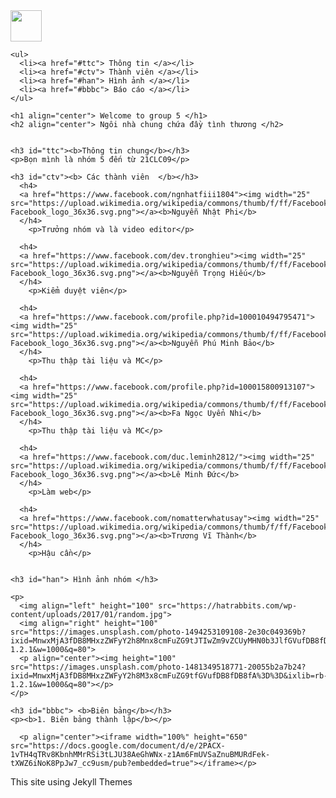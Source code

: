<head>
  <meta charset="utf-8">
  <style>

  li {
  display: inline;
  }

  li a {
  padding-right: 15px;
  color: black;
  }

  </style>
  <meta name="viewport" content="width=device-width, initial-scale=1">
</head>
  
<body>
    <div align="left"> <img height="50" src="https://i.ibb.co/S07G1M9/received-1036612263752220.webp"></div>
    
    <ul>      
      <li><a href="#ttc"> Thông tin </a></li>
      <li><a href="#ctv"> Thành viên </a></li>
      <li><a href="#han"> Hình ảnh </a></li>  
      <li><a href="#bbbc"> Báo cáo </a></li>   
    </ul>

    <h1 align="center"> Welcome to group 5 </h1>
    <h2 align="center"> Ngôi nhà chung chứa đầy tình thương </h2>
    

    <h3 id="ttc"><b>Thông tin chung</b></h3>
    <p>Bọn mình là nhóm 5 đến từ 21CLC09</p>

    <h3 id="ctv"><b> Các thành viên  </b></h3>    
      <h4>
      <a href="https://www.facebook.com/ngnhatfiii1804"><img width="25" src="https://upload.wikimedia.org/wikipedia/commons/thumb/f/ff/Facebook_logo_36x36.svg/2048px-Facebook_logo_36x36.svg.png"></a><b>Nguyễn Nhật Phi</b>
      </h4>  
        <p>Trưởng nhóm và là video editor</p>    

      <h4>
      <a href="https://www.facebook.com/dev.tronghieu"><img width="25" src="https://upload.wikimedia.org/wikipedia/commons/thumb/f/ff/Facebook_logo_36x36.svg/2048px-Facebook_logo_36x36.svg.png"></a><b>Nguyễn Trọng Hiếu</b>
      </h4>  
        <p>Kiểm duyệt viên</p>     

      <h4>
      <a href="https://www.facebook.com/profile.php?id=100010494795471"><img width="25" src="https://upload.wikimedia.org/wikipedia/commons/thumb/f/ff/Facebook_logo_36x36.svg/2048px-Facebook_logo_36x36.svg.png"></a><b>Nguyễn Phú Minh Bảo</b>
      </h4>  
        <p>Thu thập tài liệu và MC</p>

      <h4>
      <a href="https://www.facebook.com/profile.php?id=100015800913107"><img width="25" src="https://upload.wikimedia.org/wikipedia/commons/thumb/f/ff/Facebook_logo_36x36.svg/2048px-Facebook_logo_36x36.svg.png"></a><b>Fa Ngọc Uyển Nhi</b>
      </h4>  
        <p>Thu thập tài liệu và MC</p> 
 
      <h4>
      <a href="https://www.facebook.com/duc.leminh2812/"><img width="25" src="https://upload.wikimedia.org/wikipedia/commons/thumb/f/ff/Facebook_logo_36x36.svg/2048px-Facebook_logo_36x36.svg.png"></a><b>Lê Minh Đức</b>
      </h4>  
        <p>Làm web</p>

      <h4>
      <a href="https://www.facebook.com/nomatterwhatusay"><img width="25" src="https://upload.wikimedia.org/wikipedia/commons/thumb/f/ff/Facebook_logo_36x36.svg/2048px-Facebook_logo_36x36.svg.png"></a><b>Trương Vĩ Thành</b>
      </h4>  
        <p>Hậu cần</p> 
  

    <h3 id="han"> Hình ảnh nhóm </h3>

    <p>
      <img align="left" height="100" src="https://hatrabbits.com/wp-content/uploads/2017/01/random.jpg">
      <img align="right" height="100" src="https://images.unsplash.com/photo-1494253109108-2e30c049369b?ixid=MnwxMjA3fDB8MHxzZWFyY2h8Mnx8cmFuZG9tJTIwZm9vZCUyMHN0b3JlfGVufDB8fDB8fA%3D%3D&ixlib=rb-1.2.1&w=1000&q=80">
      <p align="center"><img height="100" src="https://images.unsplash.com/photo-1481349518771-20055b2a7b24?ixid=MnwxMjA3fDB8MHxzZWFyY2h8M3x8cmFuZG9tfGVufDB8fDB8fA%3D%3D&ixlib=rb-1.2.1&w=1000&q=80"></p>
    </p>

    <h3 id="bbbc"> <b>Biên bảng</b></h3>
    <p><b>1. Biên bảng thành lập</b></p>

      <p align="center"><iframe width="100%" height="650" src="https://docs.google.com/document/d/e/2PACX-1vTH4qTRv8KbnhMMrRSi3tLJU38AeGhWNx-z1Am6FmUVSaZnuBMURdFek-tXWZ6iNoK8PpJw7_cc9usm/pub?embedded=true"></iframe></p>
</body>

<footer> <p> This site using Jekyll Themes </p> </footer>

